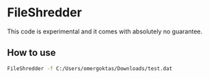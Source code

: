 # FileShredder

This code is experimental and it comes with absolutely no guarantee.


## How to use
```bash
FileShredder -f C:/Users/omergoktas/Downloads/test.dat
```
